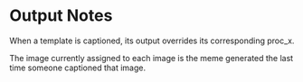  # Output Notes

 When a template is captioned, its output overrides its corresponding proc_x. 

 The image currently assigned to each image is the meme generated the last time someone captioned that image. 